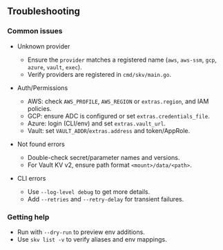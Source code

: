 ## Troubleshooting

### Common issues

- Unknown provider

  - Ensure the `provider` matches a registered name (`aws`, `aws-ssm`, `gcp`, `azure`, `vault`, `exec`).
  - Verify providers are registered in `cmd/skv/main.go`.

- Auth/Permissions

  - AWS: check `AWS_PROFILE`, `AWS_REGION` or `extras.region`, and IAM policies.
  - GCP: ensure ADC is configured or set `extras.credentials_file`.
  - Azure: login (CLI/env) and set `extras.vault_url`.
  - Vault: set `VAULT_ADDR`/`extras.address` and token/AppRole.

- Not found errors

  - Double-check secret/parameter names and versions.
  - For Vault KV v2, ensure path format `<mount>/data/<path>`.

- CLI errors
  - Use `--log-level debug` to get more details.
  - Add `--retries` and `--retry-delay` for transient failures.

### Getting help

- Run with `--dry-run` to preview env additions.
- Use `skv list -v` to verify aliases and env mappings.
